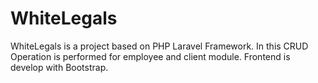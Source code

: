 # WhiteLegals
WhiteLegals is a project based on PHP Laravel Framework. In this CRUD Operation is performed for employee and client module. Frontend is develop with Bootstrap.
